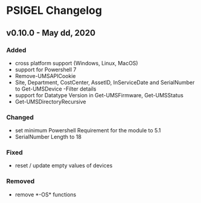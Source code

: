 # PSIGEL Changelog

## v0.10.0 - May dd, 2020

### Added

* cross platform support (Windows, Linux, MacOS)
* support for Powershell 7
* Remove-UMSAPICookie
* Site, Department, CostCenter, AssetID, InServiceDate and SerialNumber to Get-UMSDevice -Filter details
* support for Datatype Version in Get-UMSFirmware, Get-UMSStatus
* Get-UMSDirectoryRecursive

### Changed

* set minimum Powershell Requirement for the module to 5.1
* SerialNumber Length to 18

### Fixed

* reset / update empty values of devices

### Removed

* remove \*-OS\* functions
